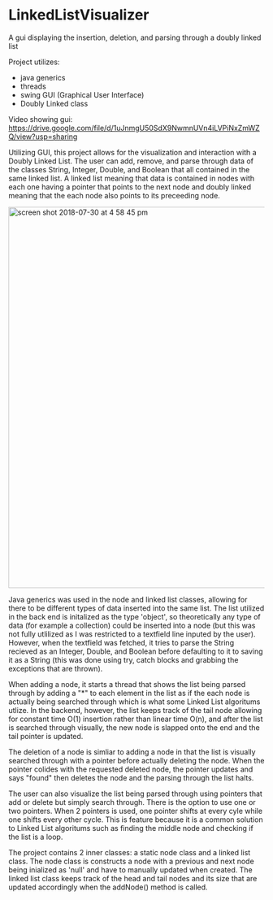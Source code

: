 # LinkedListVisualizer
A gui displaying the insertion, deletion, and parsing through a doubly linked list

Project utilizes:
- java generics
- threads
- swing GUI (Graphical User Interface)
- Doubly Linked class

Video showing gui:
https://drive.google.com/file/d/1uJnmgU50SdX9NwmnUVn4iLVPiNxZmWZQ/view?usp=sharing

Utilizing GUI, this project allows for the visualization and interaction with a Doubly Linked List.  The user can add, remove, and parse through data of the classes String, Integer, Double, and Boolean that all contained in the same linked list.  A linked list meaning that data is contained in nodes with each one having a pointer that points to the next node and doubly linked meaning that the each node also points to its preceeding node.  

<img width="750" alt="screen shot 2018-07-30 at 4 58 45 pm" src="https://user-images.githubusercontent.com/36249204/43423267-f07d82ae-9419-11e8-8eac-b2a397800411.png">

Java generics was used in the node and linked list classes, allowing for there to be different types of data inserted into the same list.  The list utilized in the back end is initalized as the type 'object', so theoretically any type of data (for example a collection) could be inserted into a node (but this was not fully utlilized as I was restricted to a textfield line inputed by the user).  However, when the textfield was fetched, it tries to parse the String recieved as an Integer, Double, and Boolean before defaulting to it to saving it as a String (this was done using try, catch blocks and grabbing the exceptions that are thrown).

When adding a node, it starts a thread that shows the list being parsed through by adding a "*" to each element in the list as if the each node is actually being searched through which is what some Linked List algoritums utlize. In the backend, however, the list keeps track of the tail node allowing for constant time O(1) insertion rather than linear time O(n), and after the list is searched through visually, the new node is slapped onto the end and the tail pointer is updated.  

The deletion of a node is simliar to adding a node in that the list is visually searched through with a pointer before actually deleting the node.  When the pointer colides with the requested deleted node, the pointer updates and says "found" then deletes the node and the parsing through the list halts.

The user can also visualize the list being parsed through using pointers that add or delete but simply search through.  There is the option to use one or two pointers.  When 2 pointers is used, one pointer shifts at every cyle while one shifts every other cycle.  This is feature because it is a common solution to Linked List algoritums such as finding the middle node and checking if the list is a loop.

The project contains 2 inner classes: a static node class and a linked list class.  The node class is constructs a node with a previous and next node being inialized as 'null' and have to manually updated when created.  The linked list class keeps track of the head and tail nodes and its size that are updated accordingly when the addNode() method is called.
